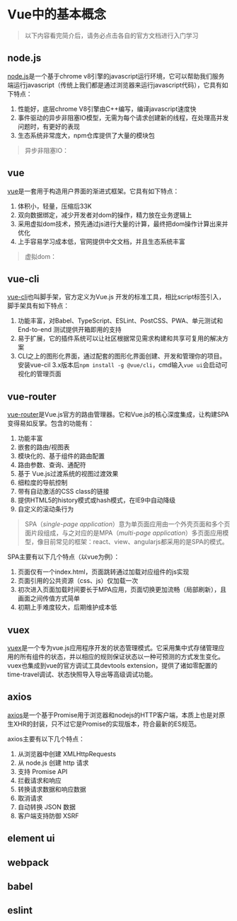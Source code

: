 # Vue中的基本概念

>以下内容看完简介后，请务必点击各自的官方文档进行入门学习

## node.js

[node.js](http://nodejs.cn/learn)是一个基于chrome v8引擎的javascript运行环境，它可以帮助我们服务端运行javascript（传统上我们都是通过浏览器来运行javascript代码），它具有如下特点：

1. 性能好，底层chrome V8引擎由C++编写，编译javascript速度快
2. 事件驱动的异步非阻塞IO模型，无需为每个请求创建新的线程，在处理高并发问题时，有更好的表现
3. 生态系统非常庞大，npm仓库提供了大量的模块包

>异步非阻塞IO：

## vue

[vue](https://cn.vuejs.org/v2/guide/)是一套用于构造用户界面的渐进式框架。它具有如下特点：

1. 体积小，轻量，压缩后33K
2. 双向数据绑定，减少开发者对dom的操作，精力放在业务逻辑上
3. 采用虚拟dom技术，预先通过js进行大量的计算，最终把dom操作计算出来并优化
4. 上手容易学习成本低，官网提供中文文档，并且生态系统丰富

>虚拟dom：

## vue-cli

[vue-cli](https://cli.vuejs.org/zh/)也叫脚手架，官方定义为Vue.js 开发的标准工具，相比script标签引入，脚手架具有如下特点：  

1. 功能丰富，对Babel、TypeScript、ESLint、PostCSS、PWA、单元测试和 End-to-end 测试提供开箱即用的支持
2. 易于扩展，它的插件系统可以让社区根据常见需求构建和共享可复用的解决方案
3. CLI之上的图形化界面，通过配套的图形化界面创建、开发和管理你的项目。安装vue-cil 3.x版本后`npm install -g @vue/cli`，cmd输入`vue ui`会启动可视化的管理页面

## vue-router

[vue-router](https://router.vuejs.org/zh/)是Vue.js官方的路由管理器。它和Vue.js的核心深度集成，让构建SPA变得易如反掌。包含的功能有：

1. 功能丰富  
2. 嵌套的路由/视图表
3. 模块化的、基于组件的路由配置
4. 路由参数、查询、通配符
5. 基于 Vue.js过渡系统的视图过渡效果
6. 细粒度的导航控制
7. 带有自动激活的CSS class的链接
8. 提供HTML5的history模式或hash模式，在IE9中自动降级
9. 自定义的滚动条行为  

>SPA（*single-page application*）意为单页面应用由一个外壳页面和多个页面片段组成，与之对应的是MPA（_multi-page application_）多页面应用模型，像目前常见的框架：react、view、angularjs都采用的是SPA的模式。  

SPA主要有以下几个特点（以vue为例）：

1. 页面仅有一个index.html，页面跳转通过加载对应组件的js实现
2. 页面引用的公共资源（css、js）仅加载一次
3. 初次进入页面加载时间要长于MPA应用，页面切换更加流畅（局部刷新），且画面之间传值方式简单
4. 初期上手难度较大，后期维护成本低  

## vuex

[vuex](https://vuex.vuejs.org/zh/)是一个专为vue.js应用程序开发的状态管理模式。它采用集中式存储管理应用的所有组件的状态，并以相应的规则保证状态以一种可预测的方式发生变化。vuex也集成到vue的官方调试工具devtools extension，提供了诸如零配置的time-travel调试、状态快照导入导出等高级调试功能。  

## axios

[axios](https://www.kancloud.cn/yunye/axios/234845)是一个基于Promise用于浏览器和nodejs的HTTP客户端，本质上也是对原生XHR的封装，只不过它是Promise的实现版本，符合最新的ES规范。  

axios主要有以下几个特点：

1. 从浏览器中创建 XMLHttpRequests
2. 从 node.js 创建 http 请求
3. 支持 Promise API
4. 拦截请求和响应
5. 转换请求数据和响应数据
6. 取消请求
7. 自动转换 JSON 数据
8. 客户端支持防御 XSRF

## element ui

## webpack

## babel

## eslint
